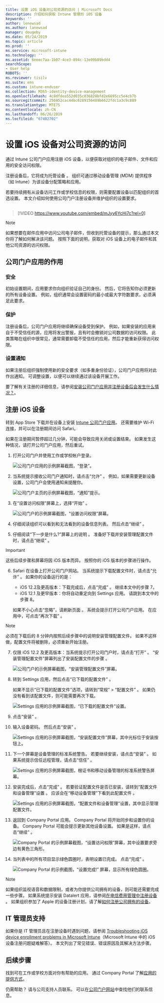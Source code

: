 ```yaml
---
title: 设置 iOS 设备对公司资源的访问 | Microsoft Docs
description: 介绍如何获取 Intune 管理的 iOS 设备
keywords: ''
author: lenewsad
ms.author: lanewsad
manager: dougeby
ms.date: 05/24/2019
ms.topic: article
ms.prod: ''
ms.service: microsoft-intune
ms.technology: ''
ms.assetid: 6eeec7aa-1b07-4ce3-894c-13e09b89bdd4
searchScope:
- User help
ROBOTS: ''
ms.reviewer: tisilv
ms.suite: ems
ms.custom: intune-enduser
ms.collection: M365-identity-device-management
ms.openlocfilehash: 4c8dfdea552d035c036828bfd2e6695cc5e4cb7b
ms.sourcegitcommit: 256952cac44bc6289156489b6622fdc1a3c9c889
ms.translationtype: MTE75
ms.contentlocale: zh-CN
ms.lasthandoff: 06/26/2019
ms.locfileid: "67402702"
---
```

# <a name="set-up-ios-device-access-to-your-company-resources"></a>设置 iOS 设备对公司资源的访问  

通过 Intune 公司门户应用注册 iOS 设备，以便获取对组织的电子邮件、文件和应用的安全访问权限。

注册设备后，它将成为托管设备  。 组织可通过移动设备管理 (MDM) 提供程序（如 Intune）为该设备分配策略和应用。  

若要持续拥有从设备访问工作或学校信息的权限，则需要配置设备以匹配组织的首选设置。 本文介绍如何使用公司门户注册设备并维护组织的设置要求。  
</br>
> [!VIDEO https://www.youtube.com/embed/mJyv6YcHi7c?rel=0]

> [!NOTE]
> 如果想要在邮件应用中访问公司电子邮件，但收到托管设备的提示，那么通过本文你将了解如何解决该问题。 按照下面的说明，获取对 iOS 设备上的电子邮件和其他公司资源的访问权限。  

## <a name="what-to-expect-from-the-company-portal-app"></a>公司门户应用的作用  

### <a name="security"></a>安全  
初始设置期间，应用要求你向组织验证自己的身份。 然后，它将告知你必须更新的所有设备设置。 例如，组织通常会设置密码的最小或最大字符数要求，必须满足此要求。

### <a name="protection"></a>保护  
注册设备后，公司门户应用将继续确保设备受到保护。 例如，如果安装的应用来自于不受信任的源，应用将发出警报，且有时会撤销对公司数据的访问权限。 此类策略在组织中很常见，通常需要卸载不受信任的应用，然后才能重新获得访问权限。  

### <a name="setting-notifications"></a>设置通知  
如果注册后组织强制使用新的安全要求（如多重身份验证），公司门户应用将对此作出通知。 可调整设置，以便可以继续通过该设备开展工作。  

要了解有关注册的详细信息，请参阅[安装公司门户应用并注册设备后会发生什么情况？](https://docs.microsoft.com//intune-user-help/what-happens-if-you-install-the-company-portal-app-and-enroll-your-device-in-intune-ios)。  

## <a name="enroll-your-ios-device"></a>注册 iOS 设备  

转到 App Store 下载并在设备上安装 [Intune 公司门户应用](install-and-sign-in-to-the-intune-company-portal-app-ios.md)。 还需要维护 Wi-Fi 连接，并可以在注册期间访问 Safari。 

如果在注册期间暂停超过几分钟，可能会导致应用关闭或设置结束。 如果发生这种情况，请打开公司门户应用，然后重试。  

1. 打开公司门户并使用工作或学校帐户登录。 

    ![公司门户应用的示例屏幕截图，“登录”。](./media/ios-01-cp-enroll-1904.PNG)  

2. 当系统提示接收公司门户通知时，请点击“允许”  。 例如，如果需要更新设备设置，公司门户会使用通知来提醒你。 

    ![公司门户主页的示例屏幕截图，“通知”提示。](./media/ios-02-cp-enroll-1904.PNG)  

3. 在“设置访问权限”屏幕上，选择“开始”   。  

     ![公司门户的示例屏幕截图，“设置访问权限”屏幕。](./media/ios-03-cp-enroll-1904.PNG)  

4. 仔细阅读组织可以看到和无法看到的设备信息列表。 然后点击“继续”  。  

5. 仔细阅读“下一步是什么?”屏幕上的说明  。 准备好下载并安装管理配置文件时，请点击“继续”  。  

 > [!IMPORTANT]
> 这些后续步骤和屏幕将因 iOS 版本而异。 按照你的 iOS 版本的步骤进行操作。 

6. Safari 在设备上打开公司门户网站。 当系统提示下载配置文件时，请点击“允许”  。 如果你的设备运行的是：  
    * iOS 12.2及更高版本：下载完成后，点击“完成”  。 继续本文中的步骤 7。
    * iOS 12.1 及更早版本：你将自动重定向到 Settings 应用。 请跳到本文中的步骤 8。  
 
    如果不小心点击“忽略”，请刷新页面  。 系统会提示打开公司门户应用。 在应用中，可点击“再次下载”  。

  > [!NOTE]
  > 必须在下载后的 8 分钟内按照后续步骤中的说明安装管理配置文件。 如果不这样做，配置文件将被删除，必须重新开始注册。  

7. 仅限 iOS 12.2 及更高版本：当系统提示打开公司门户时，请点击“打开”  。 “安装管理配置文件”屏幕列出了安装配置文件的步骤  。

    ![公司门户的示例屏幕截图，“安装管理配置文件”屏幕。](./media/ios-07-cp-enroll-1904.PNG)  

8. 转到 Settings 应用，然后点击“已下载的配置文件”  。  

    如果不显示“已下载的配置文件”选项，请转到“常规” > “配置文件”    。 如果仍没有看到该配置文件，则可能需要再次下载。  

    ![Settings 应用的示例屏幕截图，“已下载的配置文件”设置。](./media/ios-1904-settings-badge.PNG)  

9. 点击“安装”  。  
    
10. 输入设备密码。 然后点击“安装”  。    

    ![Settings 应用的示例屏幕截图，“安装配置文件”屏幕，其中光标位于**安装**按钮上。](./media/ios-10-cp-enroll-1904.PNG)  


11. 下一个屏幕是设备管理的标准系统警告。 若要继续安装，请点击“安装”  。 如果系统提示信任远程管理，请点击“信任”  。  

    ![Settings 应用的示例屏幕截图，根证书和移动设备管理的标准系统警告屏幕。](./media/ios-11-cp-enroll-1904.PNG)  

12. 安装完成后，点击“完成”  。 若要验证配置文件是否已安装，请转到“配置文件和设备管理”设置  。 应该会在“移动设备管理”下看到此配置文件  。   

    ![Settings 应用的示例屏幕截图，“配置文件和设备管理”设置，其中显示管理配置文件。](./media/ios-12-cp-enroll-1904.PNG)  

13. 返回到 Company Portal 应用。 Company Portal 将开始同步和设置你的设备。 Company Portal 可能会提示更新其他设备设置。 如果是这样，请点击“继续”  。  

    ![Company Portal 的示例屏幕截图，“设置访问权限”屏幕，其中设置要求旁边有黄色三角形。](./media/ios-13-cp-enroll-1904.PNG)  

14. 当列表中的所有项目显示绿色圆圈时，表明设置已完成。 点击“完成”  。   
    
    ![Company Portal 的示例截图，“设置完成!” 屏幕，显示所有绿色圆圈。](./media/ios-14-cp-enroll-1904.PNG)  

> [!Note]
> 如果组织监视语音和数据限制，或者为你提供公司拥有的设备，则可能还需要完成一些步骤。 如果系统提示安装 Datalert 应用，请参阅[在电信费用管理中注册设备](enroll-your-device-with-telecom-expense-management-ios.md)  。 如果组织参加了 Apple 的设备注册计划，请了解[如何注册公司拥有的设备](enroll-your-device-dep-ios.md)。  

## <a name="it-administrator-support"></a>IT 管理员支持  
如果你是 IT 管理员且在注册设备时遇到问题，请参阅 [Troubleshooting iOS device enrollment problems in Microsoft Intune](https://support.microsoft.com/en-us/help/4039809)（Microsoft Intune 中的 iOS 设备注册问题疑难解答）。 本文列出了常见错误、错误原因及其解决方法步骤。  

## <a name="next-steps"></a>后续步骤  
找到可在工作或学校方面对你有帮助的应用。 通过 Company Portal 了解[应用的提供方式](use-managed-apps-on-your-device-ios.md)。  

仍需帮助？ 请与公司支持人员联系。 可以在[公司门户网站](https://go.microsoft.com/fwlink/?linkid=2010980)中查找他们的联系信息。  
